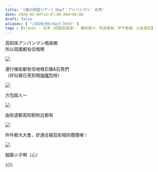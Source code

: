 ```yaml
---
title: '[食の四国ツアー] Day7：アンパンマン  石凳'
date: 2020-05-09T14:47:00.004+08:00
draft: false
aliases: [ "/2020/05/day7.html" ]
tags : [travel - 日本（四国南海道）・ 讚岐香川、阿波徳島、伊予愛媛、土佐高知]
---
```


高知係アンパンマン嘅故鄉  
所以周圍都有佢嘅嘢

![](/images/shikoku7a.jpg)

連行條街都有佢哋嘅石像&石凳們  
（好似擒日見到嘅[咖喱包](https://hidie.net/shikoku6m/)咁）  

![](/images/shikoku7a1.jpg)

方包超人～  

![](/images/shikoku7a2.jpg)

由街道都高知駅附近都有  

![](/images/shikoku7a3.jpg)

件件都大大隻，好適合瘋狂影相同攬攬㗎！  

![](/images/shikoku7a4.jpg)

細菌小子啊（心）

  

  
{{<shikoku>}}
